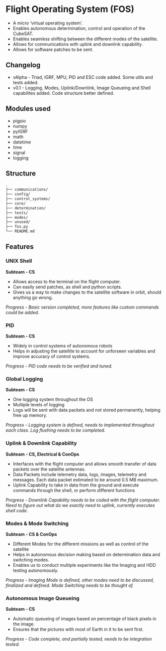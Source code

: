 # Flight Operating System (FOS)
- A micro ‘virtual operating system’.
- Enables autonomous determination, control and operation of the CubeSAT.
- Enables seamless shifting between the different modes of the satellite.
- Allows for communications with uplink and downlink capability.
- Allows for software patches to be sent.


## Changelog
- vAlpha - Triad, IGRF, MPU, PID and ESC code added. Some utils and tests added.
- v0.1 - Logging, Modes, Uplink/Downlink, Image Queueing and Shell capabilites added. Code structure better defined.

## Modules used
- pigpio
- numpy
- pyIGRF
- math
- datetime
- time
- signal
- logging


## Structure
```bash
.
├── communications/
├── config/
├── control_systems/
├── core/
├── determination/
├── tests/
├── modes/
├── unused/
├── fos.py
└── README.md
```



## Features

### UNIX Shell
**Subteam - CS**
- Allows access to the terminal on the flight computer.
- Can easily send patches, as shell and python scripts.
- Gives us a way to make changes to the satellite software in orbit, should anything go wrong.

*_Progress - Basic version completed, more features like custom commands could be added._*

### PID
**Subteam - CS**
- Widely in control systems of autonomous robots
- Helps in adjusting the satellite to account for unforseen variables and improve accuracy of control systems.

*_Progress - PID code needs to be verified and tuned._*


### Global Logging
**Subteam - CS**
-  One logging system throughout the OS
- Multiple levels of logging
- Logs will be sent with data packets and not stored permanently, helping free up memory.

*_Progress - Logging system is defined, needs to implemented throughout each class. Log flushing needs to be completed._*


### Uplink & Downlink Capability
**Subteam - CS, Electrical & ConOps**
- Interfaces with the flight computer and allows smooth transfer of data packets over the satellite antennas.
- Data Packets include telemetry data, logs, images, telemetry and messages. Each data packet estimated to be around 0.5 MB maximum.
- Uplink Capability to take in data from the ground and execute commands through the shell, or perform different functions

*_Progress - Downlink Capability needs to be coded with the flight computer. Need to figure out what do we exactly need to uplink, currently executes shell code._*


### Modes & Mode Switching
**Subteam - CS & ConOps**
- Different Modes for the different missions as well as control of the satellite
- Helps in autonomous decision making based on determination data and switching modes.
- Enables us to conduct multiple experiments like the Imaging and HDD testing autonomously.

*_Progress - Imaging Mode is defined, other modes need to be discussed, finalized and defined. Mode Switching needs to be thought of._*


### Autonomous Image Queueing
**Subteam - CS**
- Automatic queueing of images based on percentage of black pixels in the image.
- Ensures that the pictures with most of Earth in it to be sent first.

*_Progress - Code complete, and partially tested, needs to be integration tested._*
